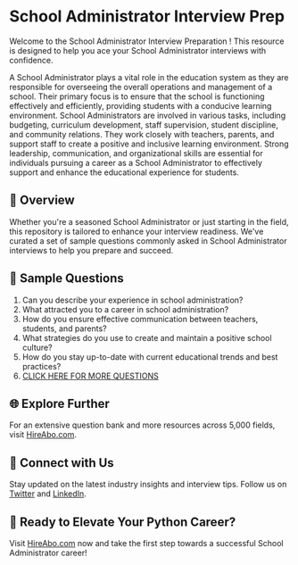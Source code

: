# School Administrator Interview Prep

Welcome to the School Administrator Interview Preparation ! This resource is designed to help you ace your School Administrator interviews with confidence.

A School Administrator plays a vital role in the education system as they are responsible for overseeing the overall operations and management of a school. Their primary focus is to ensure that the school is functioning effectively and efficiently, providing students with a conducive learning environment. School Administrators are involved in various tasks, including budgeting, curriculum development, staff supervision, student discipline, and community relations. They work closely with teachers, parents, and support staff to create a positive and inclusive learning environment. Strong leadership, communication, and organizational skills are essential for individuals pursuing a career as a School Administrator to effectively support and enhance the educational experience for students.

## 🚀 Overview

Whether you're a seasoned School Administrator or just starting in the field, this repository is tailored to enhance your interview readiness. We've curated a set of sample questions commonly asked in School Administrator interviews to help you prepare and succeed.

## 📝 Sample Questions

1. Can you describe your experience in school administration?
2. What attracted you to a career in school administration?
3. How do you ensure effective communication between teachers, students, and parents?
4. What strategies do you use to create and maintain a positive school culture?
5. How do you stay up-to-date with current educational trends and best practices?
6. [CLICK HERE FOR MORE QUESTIONS](https://hireabo.com/job/4_0_29/School%20Administrator)

## 🌐 Explore Further

For an extensive question bank and more resources across 5,000 fields, visit [HireAbo.com](https://www.hireabo.com).

## 📱 Connect with Us

Stay updated on the latest industry insights and interview tips. Follow us on [Twitter](https://twitter.com/hireabo) and [LinkedIn](https://www.linkedin.com/in/hire-abo-3609972a8/).

## 🚀 Ready to Elevate Your Python Career?

Visit [HireAbo.com](https://www.hireabo.com) now and take the first step towards a successful School Administrator career!